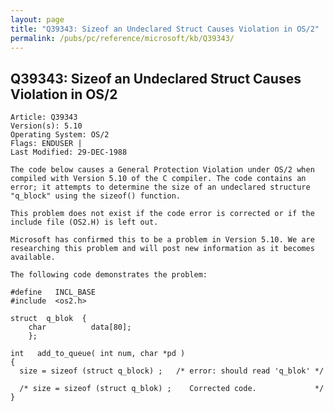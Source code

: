 ```yaml
---
layout: page
title: "Q39343: Sizeof an Undeclared Struct Causes Violation in OS/2"
permalink: /pubs/pc/reference/microsoft/kb/Q39343/
---
```


## Q39343: Sizeof an Undeclared Struct Causes Violation in OS/2

	Article: Q39343
	Version(s): 5.10
	Operating System: OS/2
	Flags: ENDUSER |
	Last Modified: 29-DEC-1988
	
	The code below causes a General Protection Violation under OS/2 when
	compiled with Version 5.10 of the C compiler. The code contains an
	error; it attempts to determine the size of an undeclared structure
	"q_block" using the sizeof() function.
	
	This problem does not exist if the code error is corrected or if the
	include file (OS2.H) is left out.
	
	Microsoft has confirmed this to be a problem in Version 5.10. We are
	researching this problem and will post new information as it becomes
	available.
	
	The following code demonstrates the problem:
	
	#define   INCL_BASE
	#include  <os2.h>
	
	struct  q_blok  {
	    char          data[80];
	    };
	
	int   add_to_queue( int num, char *pd )
	{
	  size = sizeof (struct q_block) ;   /* error: should read 'q_blok' */
	
	  /* size = sizeof (struct q_blok) ;    Corrected code.             */
	}

